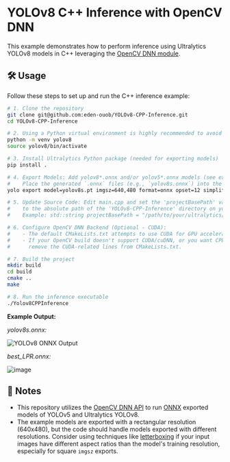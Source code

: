 # YOLOv8 C++ Inference with OpenCV DNN

This example demonstrates how to perform inference using Ultralytics YOLOv8 models in C++ leveraging the [OpenCV DNN module](https://docs.opencv.org/4.x/d6/d0f/group__dnn.html).

## 🛠️ Usage

Follow these steps to set up and run the C++ inference example:

```bash
# 1. Clone the repository
git clone git@github.com:eden-ouob/YOLOv8-CPP-Inference.git
cd YOLOv8-CPP-Inference

# 2. Using a Python virtual environment is highly recommended to avoid dependency conflicts.
python -m venv yolov8
source yolov8/bin/activate

# 3. Install Ultralytics Python package (needed for exporting models)
pip install .

# 4. Export Models: Add yolov8*.onnx and/or yolov5*.onnx models (see export instructions below)
#    Place the generated `.onnx` files (e.g., `yolov8s.onnx`) into the `ultralytics/examples/YOLOv8-CPP-Inference/` directory.
yolo export model=yolov8s.pt imgsz=640,480 format=onnx opset=12 simplify=True device=0 # Example: 640x480 resolution

# 5. Update Source Code: Edit main.cpp and set the 'projectBasePath' variable
#    to the absolute path of the 'YOLOv8-CPP-Inference' directory on your system.
#    Example: std::string projectBasePath = "/path/to/your/ultralytics/examples/YOLOv8-CPP-Inference";

# 6. Configure OpenCV DNN Backend (Optional - CUDA):
#    - The default CMakeLists.txt attempts to use CUDA for GPU acceleration with OpenCV DNN.
#    - If your OpenCV build doesn't support CUDA/cuDNN, or you want CPU inference,
#      remove the CUDA-related lines from CMakeLists.txt.

# 7. Build the project
mkdir build
cd build
cmake ..
make

# 8. Run the inference executable
./Yolov8CPPInference
```

**Example Output:**

_yolov8s.onnx:_

![YOLOv8 ONNX Output](https://user-images.githubusercontent.com/40023722/217356132-a4cecf2e-2729-4acb-b80a-6559022d7707.png)

_best_LPR.onnx:_

![image](https://github.com/user-attachments/assets/ac4ba379-34a7-4675-8e8d-14af0a2ab0cc)


## 📝 Notes
- This repository utilizes the [OpenCV DNN API](https://docs.opencv.org/4.x/d6/d0f/group__dnn.html) to run [ONNX](https://onnx.ai/) exported models of YOLOv5 and Ultralytics YOLOv8.
- The example models are exported with a rectangular resolution (640x480), but the code should handle models exported with different resolutions. Consider using techniques like [letterboxing](https://docs.ultralytics.com/modes/predict/#letterbox) if your input images have different aspect ratios than the model's training resolution, especially for square `imgsz` exports.
